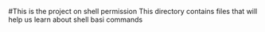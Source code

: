 #This is the project on shell permission
This directory contains files that will help us learn about shell basi commands
